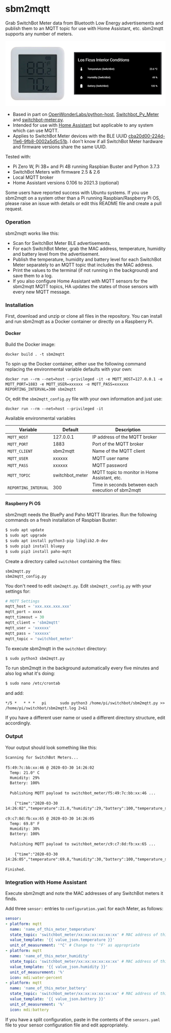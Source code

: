 # sbm2mqtt

Grab SwitchBot Meter data from Bluetooth Low Energy advertisements and publish them to an MQTT topic for use with Home Assistant, etc. sbm2mqtt supports any number of meters.

![Switchbot & Home Assistant card](image.png?raw=true)

- Based in part on [OpenWonderLabs/python-host](https://github.com/OpenWonderLabs/python-host), [Switchbot_Py_Meter](https://github.com/bbostock/Switchbot_Py_Meter) and [switchbot-meter.py](https://qiita.com/warpzone/items/11ec9bef21f5b965bce3).
- Intended for use with [Home Assistant](https://github.com/home-assistant/home-assistant.io) but applicable to any system which can use MQTT.
- Applies to SwitchBot Meter devices with the BLE UUID [cba20d00-224d-11e6-9fb8-0002a5d5c51b](https://github.com/OpenWonderLabs/python-host/wiki/Meter-BLE-open-API). I don't know if all SwitchBot Meter hardware and firmware versions share the same UUID.

Tested with:

- Pi Zero W, Pi 3B+ and Pi 4B running Raspbian Buster and Python 3.7.3
- SwitchBot Meters with firmware 2.5 & 2.6
- Local MQTT broker
- Home Assistant versions 0.106 to 2021.3 (optional) 

Some users have reported success with Ubuntu systems. If you use sbm2mqtt on a system other than a Pi running Raspbian/Raspberry Pi OS, please raise an issue with details or edit this README file and create a pull request. 

### Operation

sbm2mqtt works like this:

- Scan for SwitchBot Meter BLE advertisements.
- For each SwitchBot Meter, grab the MAC address, temperature, humidity and battery level from the advertisement.
- Publish the temperature, humidity and battery level for each SwitchBot Meter separately to an MQTT topic that includes the MAC address.
- Print the values to the terminal (if not running in the background) and save them to a log.
- If you also configure Home Assistant with MQTT sensors for the sbm2mqtt MQTT topics, HA updates the states of those sensors with every new MQTT message.

### Installation

First, download and unzip or clone all files in the repository. You can install and run sbm2mqtt as a Docker container or directly on a Raspberry Pi.

#### Docker

Build the Docker image:

```
docker build . -t sbm2mqtt
```

To spin up the Docker container, either use the following command replacing the environmental variable defaults with your own:

```
docker run --rm --net=host --privileged -it -e MQTT_HOST=127.0.0.1 -e MQTT_PORT=1883 -e MQTT_USER=xxxxxx -e MQTT_PASS=xxxxxx REPORTING_INTERVAL=300 sbm2mqtt
```

Or, edit the `sbm2mqtt_config.py` file with your own information and just use:

```
docker run --rm --net=host --privileged -it
```

Available environmental variables

| Variable             | Default         | Description                                        |
| -------------------- | --------------- | -------------------------------------------------- |
| `MQTT_HOST`          | 127.0.0.1       | IP address of the MQTT broker                      |
| `MQTT_PORT`          | 1883            | Port of the MQTT broker                            |
| `MQTT_CLIENT`        | sbm2mqtt        | Name of the MQTT client                            |
| `MQTT_USER`          | xxxxxx          | MQTT user name                                     |
| `MQTT_PASS`          | xxxxxx          | MQTT password                                      |
| `MQTT_TOPIC`         | switchbot_meter | MQTT topic to monitor in Home Assistant, etc.      |
| `REPORTING_INTERVAL` | 300             | Time in seconds between each execution of sbm2mqtt |

#### Raspberry Pi OS

sbm2mqtt needs the BluePy and Paho MQTT libraries. Run the following commands on a fresh installation of Raspbian Buster:

```bash
$ sudo apt update
$ sudo apt upgrade
$ sudo apt install python3-pip libglib2.0-dev
$ sudo pip3 install bluepy
$ sudo pip3 install paho-mqtt
```

Create a directory called `switchbot` containing the files:

```
sbm2mqtt.py
sbm2mqtt_config.py
```

You don't need to edit `sbm2mqtt.py`. Edit `sbm2mqtt_config.py` with your settings for:

```python
# MQTT Settings
mqtt_host = 'xxx.xxx.xxx.xxx'
mqtt_port = xxxx
mqtt_timeout = 30
mqtt_client = 'sbm2mqtt'
mqtt_user = 'xxxxxx'
mqtt_pass = 'xxxxxx'
mqtt_topic = 'switchbot_meter'
```

To execute sbm2mqtt in the `switchbot` directory:

```bash
$ sudo python3 sbm2mqtt.py
```

To run sbm2mqtt in the background automatically every five minutes and also log what it's doing:

```bash
$ sudo nano /etc/crontab
```

 and add:

```
*/5 *   * * *   pi      sudo python3 /home/pi/switchbot/sbm2mqtt.py >> /home/pi/switchbot/sbm2mqtt.log 2>&1
```

If you have a different user name or used a different directory structure, edit accordingly.

### Output

Your output should look something like this:

```
Scanning for SwitchBot Meters...

f5:49:7c:bb:xx:46 @ 2020-03-30 14:26:02
  Temp: 21.0° C
  Humidity: 29%
  Battery: 100%

  Publishing MQTT payload to switchbot_meter/f5:49:7c:bb:xx:46 ...

    {"time":"2020-03-30 14:26:02","temperature":21.0,"humidity":29,"battery":100,"temperature_scale":"C"}

c9:c7:8d:fb:xx:65 @ 2020-03-30 14:26:05
  Temp: 69.8° F
  Humidity: 30%
  Battery: 100%

  Publishing MQTT payload to switchbot_meter/c9:c7:8d:fb:xx:65 ...

    {"time":"2020-03-30 14:26:05","temperature":69.8,"humidity":30,"battery":100,"temperature_scale":"F"}

Finished.
```

### Integration with Home Assistant

Execute sbm2mqtt and note the MAC addresses of any SwitchBot meters it finds.

Add three ```sensor:``` entries to ```configuration.yaml``` for each Meter, as follows:

```yaml
sensor:
- platform: mqtt
  name: 'name_of_this_meter_temperature'
  state_topic: 'switchbot_meter/xx:xx:xx:xx:xx:xx' # MAC address of this meter
  value_template: '{{ value_json.temperature }}'
  unit_of_measurement: '°C' # Change to '°F' as appropriate
- platform: mqtt
  name: 'name_of_this_meter_humidity'
  state_topic: 'switchbot_meter/xx:xx:xx:xx:xx:xx' # MAC address of this meter
  value_template: '{{ value_json.humidity }}'
  unit_of_measurement: '%'
  icon: mdi:water-percent
- platform: mqtt
  name: 'name_of_this_meter_battery'
  state_topic: 'switchbot_meter/xx:xx:xx:xx:xx:xx' # MAC address of this meter
  value_template: '{{ value_json.battery }}'
  unit_of_measurement: '%'
  icon: mdi:battery
```

If you have a split configuration, paste in the contents of the ```sensors.yaml``` file to your sensor configuration file and edit appropriately.
